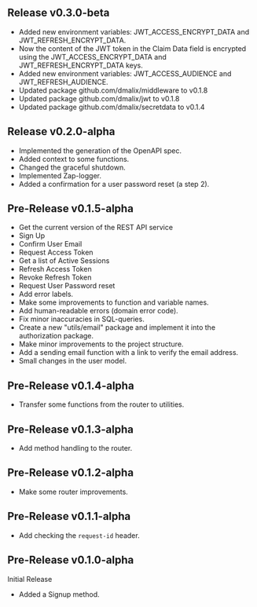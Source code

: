 ## Release v0.3.0-beta

- Added new environment variables: JWT_ACCESS_ENCRYPT_DATA and JWT_REFRESH_ENCRYPT_DATA.
- Now the content of the JWT token in the Claim Data field is encrypted using the JWT_ACCESS_ENCRYPT_DATA and JWT_REFRESH_ENCRYPT_DATA keys.
- Added new environment variables: JWT_ACCESS_AUDIENCE and JWT_REFRESH_AUDIENCE.
- Updated package github.com/dmalix/middleware to v0.1.8
- Updated package github.com/dmalix/jwt to v0.1.8
- Updated package github.com/dmalix/secretdata to v0.1.4

## Release v0.2.0-alpha

- Implemented the generation of the OpenAPI spec. 
- Added context to some functions.
- Changed the graceful shutdown.
- Implemented Zap-logger.
- Added a confirmation for a user password reset (a step 2).

## Pre-Release v0.1.5-alpha

- Get the current version of the REST API service
- Sign Up 
- Confirm User Email
- Request Access Token
- Get a list of Active Sessions
- Refresh Access Token
- Revoke Refresh Token
- Request User Password reset
- Add error labels.
- Make some improvements to function and variable names.
- Add human-readable errors (domain error code).
- Fix minor inaccuracies in SQL-queries.
- Create a new "utils/email" package and implement it into the authorization package.
- Make minor improvements to the project structure.
- Add a sending email function with a link to verify the email address.
- Small changes in the user model.

## Pre-Release v0.1.4-alpha

- Transfer some functions from the router to utilities.

## Pre-Release v0.1.3-alpha

- Add method handling to the router.

## Pre-Release v0.1.2-alpha

- Make some router improvements.

## Pre-Release v0.1.1-alpha

- Add checking the `request-id` header.

## Pre-Release v0.1.0-alpha

Initial Release

- Added a Signup method.
